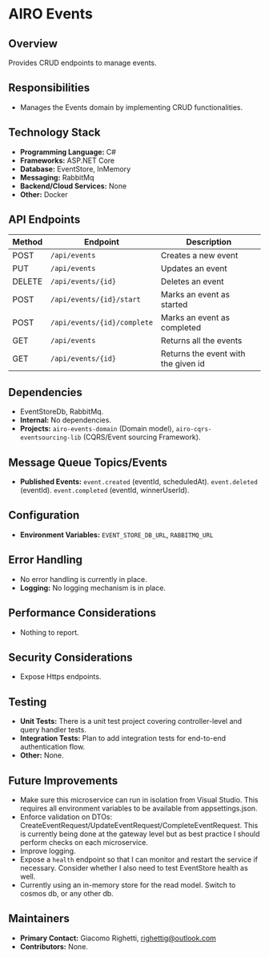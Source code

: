 # AIRO Events

## Overview
Provides CRUD endpoints to manage events.

## Responsibilities
- Manages the Events domain by implementing CRUD functionalities.

## Technology Stack
- **Programming Language:** C#
- **Frameworks:** ASP.NET Core
- **Database:** EventStore, InMemory
- **Messaging:** RabbitMq
- **Backend/Cloud Services:** None
- **Other:** Docker

## API Endpoints
| Method | Endpoint                    | Description                         |
|--------|-----------------------------|-------------------------------------|
| POST   | `/api/events`               | Creates a new event                 |
| PUT    | `/api/events`               | Updates an event                    |
| DELETE | `/api/events/{id}`          | Deletes an event                    |
| POST   | `/api/events/{id}/start`    | Marks an event as started           |
| POST   | `/api/events/{id}/complete` | Marks an event as completed         |
| GET    | `/api/events`               | Returns all the events              |
| GET    | `/api/events/{id}`          | Returns the event with the given id |

## Dependencies
- EventStoreDb, RabbitMq.
- **Internal:** No dependencies.
- **Projects:** `airo-events-domain` (Domain model), `airo-cqrs-eventsourcing-lib` (CQRS/Event sourcing Framework).

## Message Queue Topics/Events
- **Published Events:** `event.created` (eventId, scheduledAt). `event.deleted` (eventId). `event.completed` (eventId, winnerUserId).

## Configuration
- **Environment Variables:** `EVENT_STORE_DB_URL`, `RABBITMQ_URL`

## Error Handling
- No error handling is currently in place.
- **Logging:** No logging mechanism is in place.

## Performance Considerations
- Nothing to report.

## Security Considerations
- Expose Https endpoints.

## Testing
- **Unit Tests:** There is a unit test project covering controller-level and query handler tests.
- **Integration Tests:** Plan to add integration tests for end-to-end authentication flow.
- **Other:** None.

## Future Improvements
- Make sure this microservice can run in isolation from Visual Studio. This requires all environment variables to be available from appsettings.json.
- Enforce validation on DTOs: CreateEventRequest/UpdateEventRequest/CompleteEventRequest. This is currently being done at the gateway level but as best practice I should perform checks on each microservice.
- Improve logging.
- Expose a `health` endpoint so that I can monitor and restart the service if necessary. Consider whether I also need to test EventStore health as well.
- Currently using an in-memory store for the read model. Switch to cosmos db, or any other db.

## Maintainers
- **Primary Contact:** Giacomo Righetti, righettig@outlook.com
- **Contributors:** None.
